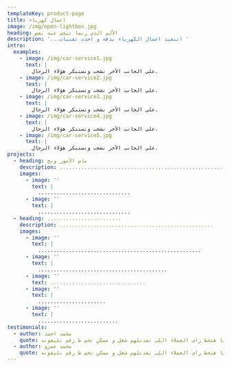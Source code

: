 ```yaml
---
templateKey: product-page
title: اعمال كهرباء
image: /img/open-lightbox.jpg
heading: الألم الذي ربما تنجم عنه بعض
description: '...اتنفيذ اعمال الكهرباء بدقة و احدث تقنيات '
intro:
  examples:
    - image: /img/car-service1.jpg
      text: |
        علي الجانب الآخر نشجب ونستنكر هؤلاء الرجال.
    - image: /img/car-service2.jpg
      text: |
        علي الجانب الآخر نشجب ونستنكر هؤلاء الرجال.
    - image: /img/car-service3.jpg
      text: |
        علي الجانب الآخر نشجب ونستنكر هؤلاء الرجال.
    - image: /img/car-service4.jpg
      text: |
        علي الجانب الآخر نشجب ونستنكر هؤلاء الرجال.
    - image: /img/car-service5.jpg
      text: |
        علي الجانب الآخر نشجب ونستنكر هؤلاء الرجال.
projects:
  - heading: مام الأمور ويخ
    description: .......................................................
    images:
      - image: ''
        text: |
          ..............................
      - image: ''
        text: |
          ..............................
  - heading: ........................
    description: ..................................................
    images:
      - image: ''
        text: |
          .....................................................
      - image: ''
        text: |
          ..........................................
      - image: ''
        text: ...............................
      - image: ''
        text: |
          ......................
      - image: ''
        text: |
          ..........................
testimonials:
  - author: محمد احمد
    quote: هنا هتحط راى العملاء اللى تفذتلهم شغل و ممكن تحم ط رقم تليفونه
  - author: محمد عمرو
    quote: هنا هتحط راى العملاء اللى تفذتلهم شغل و ممكن تحم ط رقم تليفونه
---
```


